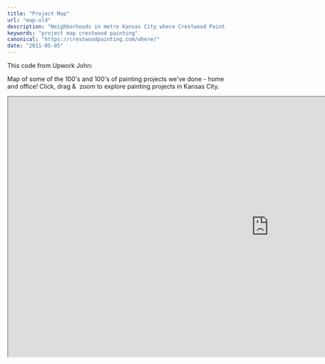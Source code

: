 ```yaml
---
title: "Project Map"
url: "map-old"
description: "Neighborhoods in metro Kansas City where Crestwood Painting has worked"
keywords: "project map crestwood painting"
canonical: "https://crestwoodpainting.com/where/"
date: "2011-05-05"
---
```


This code from Upwork John:

<script src="https://maps.googleapis.com/maps/api/js?key=AIzaSyCH3qR-k7nuCg5gXBwAr_A7AoLkVdE6mO4&amp;callback=initMap" async defer=""></script>

  
<script src="https://developers.google.com/maps/documentation/javascript/examples/markerclusterer/markerclusterer.js"></script>

Map of some of the 100's and 100's of painting projects we've done - home and office! Click, drag &  zoom to explore painting projects in Kansas City.

<iframe src="https://www.google.com/maps/d/u/0/embed?mid=1bQKO00HkHa5JZfalLi7V62sn5JU" width="1200" height="600"><span data-mce-type="bookmark" style="display: inline-block; width: 0px; overflow: hidden; line-height: 0;" class="mce_SELRES_start">﻿</span></iframe>
